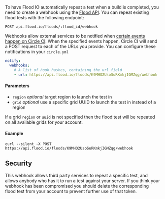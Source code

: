 To have Flood IO automatically repeat a test when a build is completed, you need to create a webhook using the [Flood API](https://flood.io/blog/6-flood-api). You can repeat existing flood tests with the following endpoint:

`POST api.flood.io/floods/:flood_id/webhook`

Webhooks allow external services to be notified when [certain events happen on Circle CI](https://circleci.com/docs/configuration#notify). When the specified events happen, Circle CI will send a POST request to each of the URLs you provide. You can configure these notifications in your `circle.yml`

```yaml
notify:
  webhooks:
    # A list of hook hashes, containing the url field
    - url: https://api.flood.io/floods/K9MHO2UsoSuRKmkjIGMZqg/webhook
```

#### Parameters

- `region` *optional* target region to launch the test in
- `grid` *optional* use a specific grid UUID to launch the test in instead of a region

If a grid `region` or `uuid` is not specified then the flood test will be repeated on all available grids for your account.

#### Example

```
curl --silent -X POST https://api.flood.io/floods/K9MHO2UsoSuRKmkjIGMZqg/webhook
```

## Security

This webhook allows third party services to repeat a specific test, and allows anybody who has it to run a test against your server. If you think your webhook has been compromised you should delete the corresponding flood test from your account to prevent further use of that token.